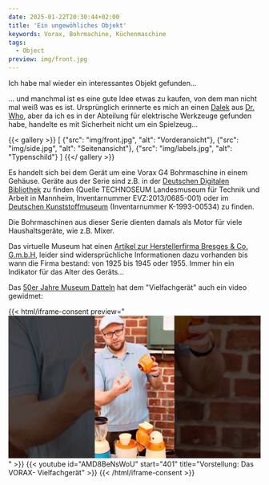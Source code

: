 ```yaml
---
date: 2025-01-22T20:30:44+02:00
title: 'Ein ungewöhliches Objekt'
keywords: Vorax, Bohrmachine, Küchenmaschine
tags:
  - Object
preview: img/front.jpg
---
```


Ich habe mal wieder ein interessantes Objekt gefunden...

<!--more-->

... und manchmal ist es eine gute Idee etwas zu kaufen, von dem man nicht mal weiß was es ist. Ursprünglich erinnerte es mich an einen [Dalek](https://de.wikipedia.org/wiki/Daleks) aus [Dr. Who](https://de.wikipedia.org/wiki/Doctor_Who), aber da ich es in der Abteilung für elektrische Werkzeuge gefunden habe, handelte es mit Sicherheit nicht um ein Spielzeug...

{{< gallery >}}
[
  {"src": "img/front.jpg", "alt": "Vorderansicht"},
  {"src": "img/side.jpg", "alt": "Seitenansicht"},
  {"src": "img/labels.jpg", "alt": "Typenschild"}
]
{{</ gallery >}}

Es handelt sich bei dem Gerät um eine Vorax G4 Bohrmaschine in einem Gehäuse. Geräte aus der Serie sind z.B. in der [Deutschen Digitalen Bibliothek](https://www.deutsche-digitale-bibliothek.de/item/FGPLDSHCDBDEQLSLSC5PGIVCWP4SVZKD) zu finden (Quelle TECHNOSEUM Landesmuseum für Technik und Arbeit in Mannheim, Inventarnummer EVZ:2013/0685-001) oder im [Deutschen Kunststoffmuseum](https://www.deutsches-kunststoff-museum.de/sammlung/virtuelles-museum/k-1993-00534/) (Inventarnummer K-1993-00534) zu finden.

Die Bohrmaschinen aus dieser Serie dienten damals als Motor für viele Haushaltsgeräte, wie z.B. Mixer.

Das virtuelle Museum hat einen [Artikel zur Herstellerfirma Bresges & Co. G.m.b.H](https://www.virtuelles-museum.com/zeit/als-ein-vorax-nach-erkelenz-kam/), leider sind widersprüchliche Informationen dazu vorhanden bis wann die Firma bestand: von 1925 bis 1945 oder 1955. Immer hin ein Indikator für das Alter des Geräts...

Das [50er Jahre Museum Datteln](https://50erjahremuseumdatteln.de/) hat dem "Vielfachgerät" auch ein video gewidmet:

{{< html/iframe-consent preview="<img class='video-preview' src='video-preview.jpg' alt='Vorschau'>" >}}
    {{< youtube id="AMD8BeNsWoU" start="401" title="Vorstellung: Das VORAX- Vielfachgerät" >}}
{{< /html/iframe-consent >}}

